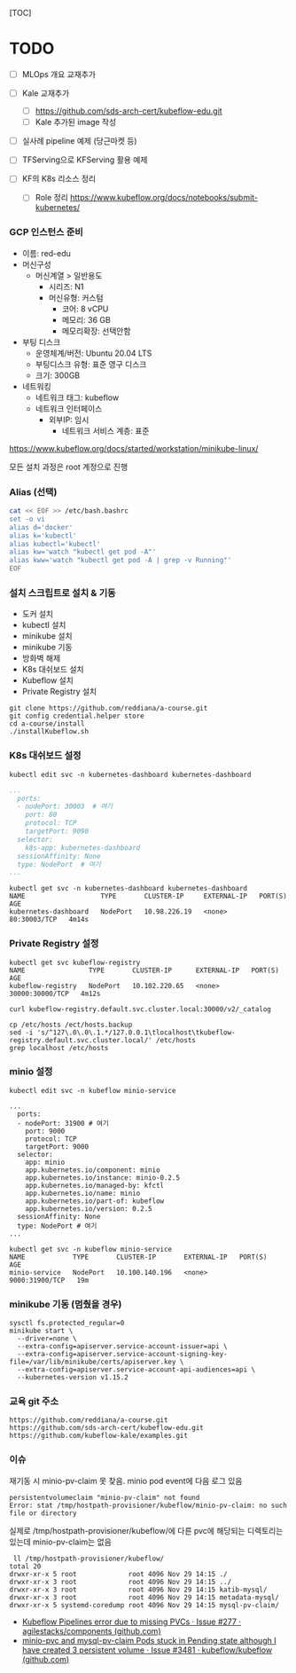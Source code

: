[TOC]

# TODO

- [ ] MLOps 개요 교재추가
- [ ] Kale 교재추가

  - [ ] https://github.com/sds-arch-cert/kubeflow-edu.git 
  - [ ] Kale 추가된 image 작성
- [ ] 실사례 pipeline 예제 (당근마켓 등)
- [ ] TFServing으로 KFServing 활용 예제
- [ ] KF의 K8s 리소스 정리

  - [ ] Role 정리 https://www.kubeflow.org/docs/notebooks/submit-kubernetes/



### GCP 인스턴스 준비

- 이름: red-edu
- 머신구성
  - 머신계열 > 일반용도
    - 시리즈: N1
    - 머신유형: 커스텀
      - 코어: 8 vCPU
      - 메모리: 36 GB
      - 메모리확장: 선택안함
- 부팅 디스크
  - 운영체계/버전: Ubuntu 20.04 LTS
  - 부팅디스크 유형: 표준 영구 디스크
  - 크기: 300GB
- 네트워킹
  - 네트워크 태그: kubeflow
  - 네트워크 인터페이스
    - 외부IP: 임시
      - 네트워크 서비스 계층: 표준



https://www.kubeflow.org/docs/started/workstation/minikube-linux/

모든 설치 과정은 root 계정으로 진행

### Alias (선택)

```sh
cat << EOF >> /etc/bash.bashrc
set -o vi
alias d='docker'
alias k='kubectl'
alias kubectl='kubectl'
alias kw='watch "kubectl get pod -A"'
alias kww='watch "kubectl get pod -A | grep -v Running"'
EOF
```

### 설치 스크립트로 설치 & 기동

- 도커 설치
- kubectl 설치
- minikube 설치
- minikube 기동
- 방화벽 해제
- K8s 대쉬보드 설치
- Kubeflow 설치
- Private Registry 설치

```
git clone https://github.com/reddiana/a-course.git
git config credential.helper store
cd a-course/install
./installKubeflow.sh
```

### K8s 대쉬보드 설정

```
kubectl edit svc -n kubernetes-dashboard kubernetes-dashboard
```

```yaml
...
  ports:
  - nodePort: 30003  # 여기
    port: 80
    protocol: TCP
    targetPort: 9090
  selector:
    k8s-app: kubernetes-dashboard
  sessionAffinity: None
  type: NodePort  # 여기
...
```

```
kubectl get svc -n kubernetes-dashboard kubernetes-dashboard
NAME                   TYPE       CLUSTER-IP     EXTERNAL-IP   PORT(S)        AGE
kubernetes-dashboard   NodePort   10.98.226.19   <none>        80:30003/TCP   4m14s
```

### Private Registry 설정

```
kubectl get svc kubeflow-registry
NAME                TYPE       CLUSTER-IP      EXTERNAL-IP   PORT(S)           AGE
kubeflow-registry   NodePort   10.102.220.65   <none>        30000:30000/TCP   4m12s
```

```
curl kubeflow-registry.default.svc.cluster.local:30000/v2/_catalog

```



```
cp /etc/hosts /ect/hosts.backup
sed -i 's/^127\.0\.0\.1.*/127.0.0.1\tlocalhost\tkubeflow-registry.default.svc.cluster.local/' /etc/hosts
grep localhost /etc/hosts
```

### minio 설정

```
kubectl edit svc -n kubeflow minio-service
```

```
...
  ports:
  - nodePort: 31900 # 여기
    port: 9000
    protocol: TCP
    targetPort: 9000
  selector:
    app: minio
    app.kubernetes.io/component: minio
    app.kubernetes.io/instance: minio-0.2.5
    app.kubernetes.io/managed-by: kfctl
    app.kubernetes.io/name: minio
    app.kubernetes.io/part-of: kubeflow
    app.kubernetes.io/version: 0.2.5
  sessionAffinity: None
  type: NodePort # 여기
...
```

```
kubectl get svc -n kubeflow minio-service
NAME            TYPE       CLUSTER-IP       EXTERNAL-IP   PORT(S)          AGE
minio-service   NodePort   10.100.140.196   <none>        9000:31900/TCP   19m
```

### minikube 기동 (멈췄을 경우)

```SHELL
sysctl fs.protected_regular=0
minikube start \
  --driver=none \
  --extra-config=apiserver.service-account-issuer=api \
  --extra-config=apiserver.service-account-signing-key-file=/var/lib/minikube/certs/apiserver.key \
  --extra-config=apiserver.service-account-api-audiences=api \
  --kubernetes-version v1.15.2 
```

### 교육 git 주소
```
https://github.com/reddiana/a-course.git
https://github.com/sds-arch-cert/kubeflow-edu.git
https://github.com/kubeflow-kale/examples.git
```

### 이슈

재기동 시 minio-pv-claim 못 찾음.  minio pod event에 다음 로그 있음

```
persistentvolumeclaim "minio-pv-claim" not found
Error: stat /tmp/hostpath-provisioner/kubeflow/minio-pv-claim: no such file or directory
```

실제로 /tmp/hostpath-provisioner/kubeflow/에 다른 pvc에 해당되는 디렉토리는 있는데 minio-pv-claim는 없음

```
 ll /tmp/hostpath-provisioner/kubeflow/
total 20
drwxr-xr-x 5 root             root 4096 Nov 29 14:15 ./
drwxr-xr-x 3 root             root 4096 Nov 29 14:15 ../
drwxr-xr-x 3 root             root 4096 Nov 29 14:15 katib-mysql/
drwxr-xr-x 3 root             root 4096 Nov 29 14:15 metadata-mysql/
drwxr-xr-x 5 systemd-coredump root 4096 Nov 29 14:15 mysql-pv-claim/
```



- [Kubeflow Pipelines error due to missing PVCs · Issue #277 · agilestacks/components (github.com)](https://github.com/agilestacks/components/issues/277)
- [minio-pvc and mysql-pv-claim Pods stuck in Pending state although I have created 3 persistent volume · Issue #3481 · kubeflow/kubeflow (github.com)](https://github.com/kubeflow/kubeflow/issues/3481)